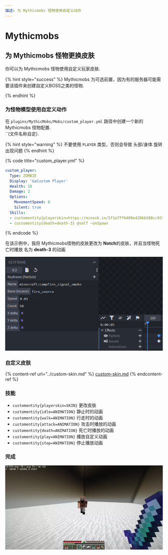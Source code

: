 ```yaml
---
描述: 为 Mythicmobs 怪物使用自定义动作
---
```


# Mythicmobs

## 为 Mythicmobs 怪物更换皮肤

你可以为 Mythicmobs 怪物使用自定义玩家皮肤.

{% hint style="success" %}
Mythicmobs 为可选前置，因为有的服务器可能需要该插件来创建自定义BOSS之类的怪物.

{% endhint %}

### 为怪物模型使用自定义动作

在 `plugins/MythicMobs/Mobs/custom_player.yml` 路径中创建一个新的 Mythicmobs 怪物配置.\
``(文件名称自定).

{% hint style="warning" %}
不要使用 `PLAYER` 类型，否则会导致 头部/身体 旋转出现问题
{% endhint %}

{% code title="custom_player.yml" %}
```yaml
custom_player:
  Type: ZOMBIE
  Display: '&aCustom Player'
  Health: 10
  Damage: 2
  Options:
    MovementSpeed: 0
    Silent: true
  Skills:
  - customentity{playerskin=https://minesk.in/5f1e7ff6409e428bb500cc9315bf7ffb} @self ~onSpawn
  - customentity{death=death-3} @self ~onSpawn
```
{% endcode %}

在该示例中，我将 Mythicmobs怪物的皮肤更改为 **Notch**的皮肤，并且当怪物死亡时播放 名为 **death-3** 的动画

![](<../../../../.gitbook/assets/image (74).png>)

### 自定义皮肤

{% content-ref url="../custom-skin.md" %}
[custom-skin.md](../custom-skin.md)
{% endcontent-ref %}

### 技能

* `customentity{playerskin=SKIN}` 更改皮肤
* `customentity{idle=ANIMATION}` 静止时的动画
* `customentity{walk=ANIMATION}` 行走时的动画
* `customentity{attack=ANIMATION}` 攻击时播放的动画
* `customentity{death=ANIMATION}` 死亡时播放的动画
* `customentity{play=ANIMATION}` 播放自定义动画
* `customentity{stop=ANIMATION}` 停止播放动画

### 完成

![](<../../../../.gitbook/assets/ezgif.com-gif-maker (1).webp>)
